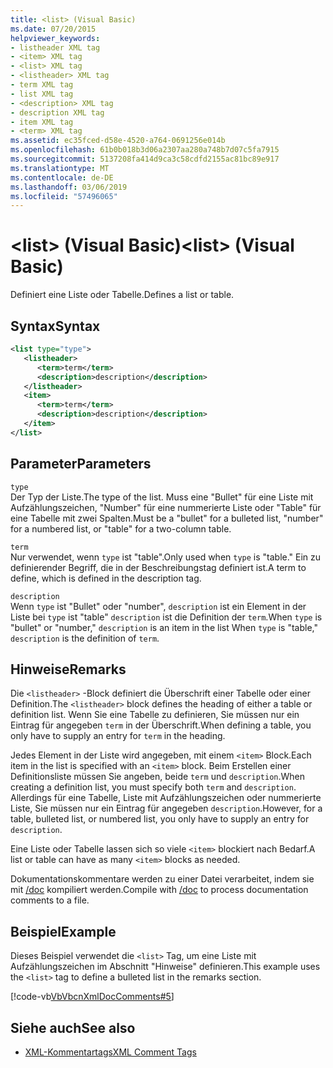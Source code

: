 ```yaml
---
title: <list> (Visual Basic)
ms.date: 07/20/2015
helpviewer_keywords:
- listheader XML tag
- <item> XML tag
- <list> XML tag
- <listheader> XML tag
- term XML tag
- list XML tag
- <description> XML tag
- description XML tag
- item XML tag
- <term> XML tag
ms.assetid: ec35fced-d58e-4520-a764-0691256e014b
ms.openlocfilehash: 61b0b018b3d06a2307aa280a748b7d07c5fa7915
ms.sourcegitcommit: 5137208fa414d9ca3c58cdfd2155ac81bc89e917
ms.translationtype: MT
ms.contentlocale: de-DE
ms.lasthandoff: 03/06/2019
ms.locfileid: "57496065"
---
```

# <a name="list-visual-basic"></a><span data-ttu-id="96bb4-102">\<list> (Visual Basic)</span><span class="sxs-lookup"><span data-stu-id="96bb4-102">\<list> (Visual Basic)</span></span>
<span data-ttu-id="96bb4-103">Definiert eine Liste oder Tabelle.</span><span class="sxs-lookup"><span data-stu-id="96bb4-103">Defines a list or table.</span></span>  
  
## <a name="syntax"></a><span data-ttu-id="96bb4-104">Syntax</span><span class="sxs-lookup"><span data-stu-id="96bb4-104">Syntax</span></span>  
  
```xml  
<list type="type">  
   <listheader>  
      <term>term</term>  
      <description>description</description>  
   </listheader>  
   <item>  
      <term>term</term>  
      <description>description</description>  
   </item>  
</list>  
```  
  
## <a name="parameters"></a><span data-ttu-id="96bb4-105">Parameter</span><span class="sxs-lookup"><span data-stu-id="96bb4-105">Parameters</span></span>  
 `type`  
 <span data-ttu-id="96bb4-106">Der Typ der Liste.</span><span class="sxs-lookup"><span data-stu-id="96bb4-106">The type of the list.</span></span> <span data-ttu-id="96bb4-107">Muss eine "Bullet" für eine Liste mit Aufzählungszeichen, "Number" für eine nummerierte Liste oder "Table" für eine Tabelle mit zwei Spalten.</span><span class="sxs-lookup"><span data-stu-id="96bb4-107">Must be a "bullet" for a bulleted list, "number" for a numbered list, or "table" for a two-column table.</span></span>  
  
 `term`  
 <span data-ttu-id="96bb4-108">Nur verwendet, wenn `type` ist "table".</span><span class="sxs-lookup"><span data-stu-id="96bb4-108">Only used when `type` is "table."</span></span> <span data-ttu-id="96bb4-109">Ein zu definierender Begriff, die in der Beschreibungstag definiert ist.</span><span class="sxs-lookup"><span data-stu-id="96bb4-109">A term to define, which is defined in the description tag.</span></span>  
  
 `description`  
 <span data-ttu-id="96bb4-110">Wenn `type` ist "Bullet" oder "number", `description` ist ein Element in der Liste bei `type` ist "table" `description` ist die Definition der `term`.</span><span class="sxs-lookup"><span data-stu-id="96bb4-110">When `type` is "bullet" or "number," `description` is an item in the list When `type` is "table," `description` is the definition of `term`.</span></span>  
  
## <a name="remarks"></a><span data-ttu-id="96bb4-111">Hinweise</span><span class="sxs-lookup"><span data-stu-id="96bb4-111">Remarks</span></span>  
 <span data-ttu-id="96bb4-112">Die `<listheader>` -Block definiert die Überschrift einer Tabelle oder einer Definition.</span><span class="sxs-lookup"><span data-stu-id="96bb4-112">The `<listheader>` block defines the heading of either a table or definition list.</span></span> <span data-ttu-id="96bb4-113">Wenn Sie eine Tabelle zu definieren, Sie müssen nur ein Eintrag für angegeben `term` in der Überschrift.</span><span class="sxs-lookup"><span data-stu-id="96bb4-113">When defining a table, you only have to supply an entry for `term` in the heading.</span></span>  
  
 <span data-ttu-id="96bb4-114">Jedes Element in der Liste wird angegeben, mit einem `<item>` Block.</span><span class="sxs-lookup"><span data-stu-id="96bb4-114">Each item in the list is specified with an `<item>` block.</span></span> <span data-ttu-id="96bb4-115">Beim Erstellen einer Definitionsliste müssen Sie angeben, beide `term` und `description`.</span><span class="sxs-lookup"><span data-stu-id="96bb4-115">When creating a definition list, you must specify both `term` and `description`.</span></span> <span data-ttu-id="96bb4-116">Allerdings für eine Tabelle, Liste mit Aufzählungszeichen oder nummerierte Liste, Sie müssen nur ein Eintrag für angegeben `description`.</span><span class="sxs-lookup"><span data-stu-id="96bb4-116">However, for a table, bulleted list, or numbered list, you only have to supply an entry for `description`.</span></span>  
  
 <span data-ttu-id="96bb4-117">Eine Liste oder Tabelle lassen sich so viele `<item>` blockiert nach Bedarf.</span><span class="sxs-lookup"><span data-stu-id="96bb4-117">A list or table can have as many `<item>` blocks as needed.</span></span>  
  
 <span data-ttu-id="96bb4-118">Dokumentationskommentare werden zu einer Datei verarbeitet, indem sie mit [/doc](../../../visual-basic/reference/command-line-compiler/doc.md) kompiliert werden.</span><span class="sxs-lookup"><span data-stu-id="96bb4-118">Compile with [/doc](../../../visual-basic/reference/command-line-compiler/doc.md) to process documentation comments to a file.</span></span>  
  
## <a name="example"></a><span data-ttu-id="96bb4-119">Beispiel</span><span class="sxs-lookup"><span data-stu-id="96bb4-119">Example</span></span>  
 <span data-ttu-id="96bb4-120">Dieses Beispiel verwendet die `<list>` Tag, um eine Liste mit Aufzählungszeichen im Abschnitt "Hinweise" definieren.</span><span class="sxs-lookup"><span data-stu-id="96bb4-120">This example uses the `<list>` tag to define a bulleted list in the remarks section.</span></span>  
  
 [!code-vb[VbVbcnXmlDocComments#5](~/samples/snippets/visualbasic/VS_Snippets_VBCSharp/VbVbcnXmlDocComments/VB/Class1.vb#5)]  
  
## <a name="see-also"></a><span data-ttu-id="96bb4-121">Siehe auch</span><span class="sxs-lookup"><span data-stu-id="96bb4-121">See also</span></span>
- [<span data-ttu-id="96bb4-122">XML-Kommentartags</span><span class="sxs-lookup"><span data-stu-id="96bb4-122">XML Comment Tags</span></span>](../../../visual-basic/language-reference/xmldoc/index.md)
